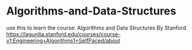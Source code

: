 # Algorithms-and-Data-Structures
use this to learn the course: Algorithms and Data Structures
By Stanford https://lagunita.stanford.edu/courses/course-v1:Engineering+Algorithms1+SelfPaced/about
